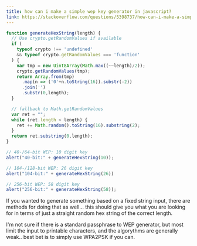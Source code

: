 ```yaml
---
title: how can i make a simple wep key generator in javascript?
link: https://stackoverflow.com/questions/5398737/how-can-i-make-a-simple-wep-key-generator-in-javascript
---
```


```Javascript
function generateHexString(length) {
  // Use crypto.getRandomValues if available
  if (
    typeof crypto !== 'undefined' 
    && typeof crypto.getRandomValues === 'function'
  ) {
    var tmp = new Uint8Array(Math.max((~~length)/2));
    crypto.getRandomValues(tmp);
    return Array.from(tmp)
      .map(n => ('0'+n.toString(16)).substr(-2))
      .join('')
      .substr(0,length);
  }

  // fallback to Math.getRandomValues
  var ret = "";
  while (ret.length < length) {
    ret += Math.random().toString(16).substring(2);
  }
  return ret.substring(0,length);
}

// 40-/64-bit WEP: 10 digit key
alert("40-bit:" + generateHexString(10));

// 104-/128-bit WEP: 26 digit key
alert("104-bit:" + generateHexString(26))

// 256-bit WEP: 58 digit key
alert("256-bit:" + generateHexString(58));
```

If you wanted to generate something based on a fixed string input, there
are methods for doing that as well... this should give you what you are
looking for in terms of just a straight random hex string of the correct length.

I'm not sure if there is a standard passphrase to WEP generator, but most
limit the input to printable characters, and the algorythms are generally
weak.. best bet is to simply use WPA2PSK if you can.
